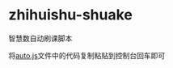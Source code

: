# zhihuishu-shuake
智慧数自动刷课脚本


将[auto.js](https://github.com/Gitsifu/zhihuishu-shuake/blob/master/auto.js)文件中的代码复制粘贴到控制台回车即可
